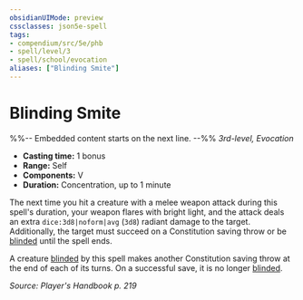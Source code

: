 ```yaml
---
obsidianUIMode: preview
cssclasses: json5e-spell
tags:
- compendium/src/5e/phb
- spell/level/3
- spell/school/evocation
aliases: ["Blinding Smite"]
---
```

# Blinding Smite
%%-- Embedded content starts on the next line. --%%
*3rd-level, Evocation*  

- **Casting time:** 1 bonus
- **Range:** Self
- **Components:** V
- **Duration:** Concentration, up to 1 minute

The next time you hit a creature with a melee weapon attack during this spell's duration, your weapon flares with bright light, and the attack deals an extra `dice:3d8|noform|avg` (`3d8`) radiant damage to the target. Additionally, the target must succeed on a Constitution saving throw or be [blinded](2-Mechanics/CLI/rules/conditions.md#Blinded) until the spell ends.

A creature [blinded](2-Mechanics/CLI/rules/conditions.md#Blinded) by this spell makes another Constitution saving throw at the end of each of its turns. On a successful save, it is no longer [blinded](2-Mechanics/CLI/rules/conditions.md#Blinded).

*Source: Player's Handbook p. 219*